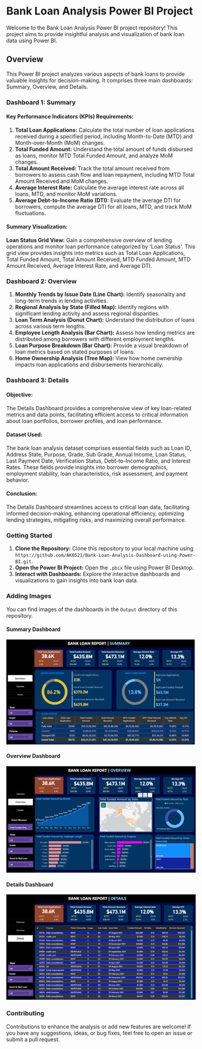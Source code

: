 # Bank Loan Analysis Power BI Project

Welcome to the Bank Loan Analysis Power BI project repository! This project aims to provide insightful analysis and visualization of bank loan data using Power BI.

## Overview

This Power BI project analyzes various aspects of bank loans to provide valuable insights for decision-making. It comprises three main dashboards: Summary, Overview, and Details.

### Dashboard 1: Summary

#### Key Performance Indicators (KPIs) Requirements:

1. **Total Loan Applications:** Calculate the total number of loan applications received during a specified period, including Month-to-Date (MTD) and Month-over-Month (MoM) changes.
2. **Total Funded Amount:** Understand the total amount of funds disbursed as loans, monitor MTD Total Funded Amount, and analyze MoM changes.
3. **Total Amount Received:** Track the total amount received from borrowers to assess cash flow and loan repayment, including MTD Total Amount Received and MoM changes.
4. **Average Interest Rate:** Calculate the average interest rate across all loans, MTD, and monitor MoM variations.
5. **Average Debt-to-Income Ratio (DTI):** Evaluate the average DTI for borrowers, compute the average DTI for all loans, MTD, and track MoM fluctuations.

#### Summary Visualization:

**Loan Status Grid View:** Gain a comprehensive overview of lending operations and monitor loan performance categorized by 'Loan Status'. This grid view provides insights into metrics such as Total Loan Applications, Total Funded Amount, Total Amount Received, MTD Funded Amount, MTD Amount Received, Average Interest Rate, and Average DTI.

### Dashboard 2: Overview

1. **Monthly Trends by Issue Date (Line Chart):** Identify seasonality and long-term trends in lending activities.
2. **Regional Analysis by State (Filled Map):** Identify regions with significant lending activity and assess regional disparities.
3. **Loan Term Analysis (Donut Chart):** Understand the distribution of loans across various term lengths.
4. **Employee Length Analysis (Bar Chart):** Assess how lending metrics are distributed among borrowers with different employment lengths.
5. **Loan Purpose Breakdown (Bar Chart):** Provide a visual breakdown of loan metrics based on stated purposes of loans.
6. **Home Ownership Analysis (Tree Map):** View how home ownership impacts loan applications and disbursements hierarchically.

### Dashboard 3: Details

#### Objective:

The Details Dashboard provides a comprehensive view of key loan-related metrics and data points, facilitating efficient access to critical information about loan portfolios, borrower profiles, and loan performance.

#### Dataset Used:

The bank loan analysis dataset comprises essential fields such as Loan ID, Address State, Purpose, Grade, Sub Grade, Annual Income, Loan Status, Last Payment Date, Verification Status, Debt-to-Income Ratio, and Interest Rates. These fields provide insights into borrower demographics, employment stability, loan characteristics, risk assessment, and payment behavior.

#### Conclusion:

The Details Dashboard streamlines access to critical loan data, facilitating informed decision-making, enhancing operational efficiency, optimizing lending strategies, mitigating risks, and maximizing overall performance.

### Getting Started

1. **Clone the Repository:** Clone this repository to your local machine using `https://github.com/AK0521/Bank-Loan-Analysis-Dashboard-using-Power-BI.git`.
2. **Open the Power BI Project:** Open the `.pbix` file using Power BI Desktop.
3. **Interact with Dashboards:** Explore the interactive dashboards and visualizations to gain insights into bank loan data.

### Adding Images

You can find images of the dashboards in the `Output` directory of this repository.

#### Summary Dashboard
![Summary Dashboard](/Output/Summary.png)

#### Overview Dashboard
![Overview Dashboard](/Output/Overview.png)

#### Details Dashboard
![Details Dashboard](/Output/Details.png)

### Contributing

Contributions to enhance the analysis or add new features are welcome! If you have any suggestions, ideas, or bug fixes, feel free to open an issue or submit a pull request.
